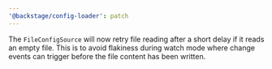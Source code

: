 ```yaml
---
'@backstage/config-loader': patch
---
```


The `FileConfigSource` will now retry file reading after a short delay if it reads an empty file. This is to avoid flakiness during watch mode where change events can trigger before the file content has been written.
